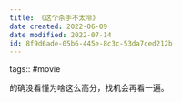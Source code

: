 ```yaml
---
title: 《这个杀手不太冷》
date created: 2022-06-09
date modified: 2022-07-14
id: 8f9d6ade-05b6-445e-8c3c-53da7ced212b
---
```


tags:: #movie

的确没看懂为啥这么高分，找机会再看一遍。
